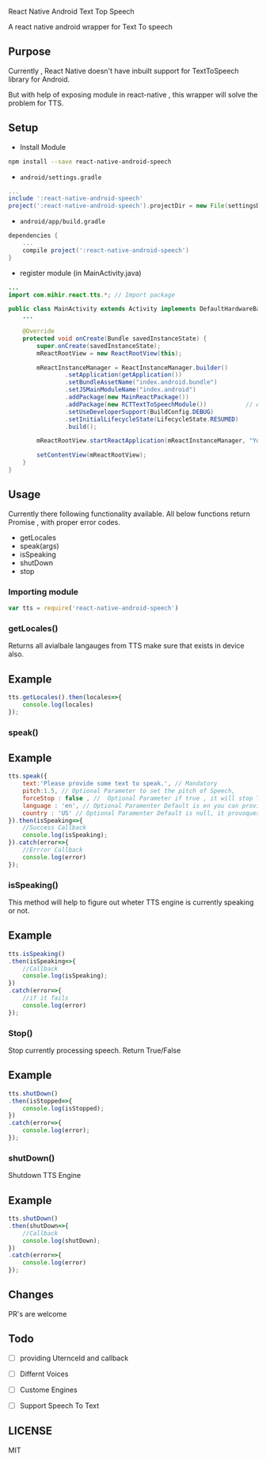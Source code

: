 React Native Android Text Top Speech

A react native android wrapper for Text To speech

## Purpose 

Currently , React Native doesn't have inbuilt support for TextToSpeech library for Android.

But with help of exposing module in react-native , this wrapper will solve the problem for TTS.

## Setup

* Install Module

```bash
npm install --save react-native-android-speech
```

* `android/settings.gradle`

```gradle
...
include ':react-native-android-speech'
project(':react-native-android-speech').projectDir = new File(settingsDir, '../node_modules/react-native-android-speech')
```

* `android/app/build.gradle`

```gradle
dependencies {
	...
	compile project(':react-native-android-speech')
}
```

* register module (in MainActivity.java)

```java
...
import com.mihir.react.tts.*; // Import package

public class MainActivity extends Activity implements DefaultHardwareBackBtnHandler {
	...
	
    @Override
    protected void onCreate(Bundle savedInstanceState) {
        super.onCreate(savedInstanceState);
        mReactRootView = new ReactRootView(this);

        mReactInstanceManager = ReactInstanceManager.builder()
                .setApplication(getApplication())
                .setBundleAssetName("index.android.bundle")
                .setJSMainModuleName("index.android")
                .addPackage(new MainReactPackage())
                .addPackage(new RCTTextToSpeechModule())           // Add any extra modules here
                .setUseDeveloperSupport(BuildConfig.DEBUG)
                .setInitialLifecycleState(LifecycleState.RESUMED)
                .build();

        mReactRootView.startReactApplication(mReactInstanceManager, "YourProject", null);

        setContentView(mReactRootView);
    }	
}
```

## Usage

Currently there following functionality available. All below functions return Promise , with proper error codes.

- getLocales
- speak(args)
- isSpeaking
- shutDown
- stop


### Importing module


```js
var tts = require('react-native-android-speech')

```

### getLocales()
Returns all avialbale langauges from TTS make sure that exists in device also.

## Example 

```js
tts.getLocales().then(locales=>{
    console.log(locales)
});

```

### speak()

## Example

```js
tts.speak({
    text:'Please provide some text to speak.', // Mandatory
    pitch:1.5, // Optional Parameter to set the pitch of Speech,
    forceStop : false , //  Optional Parameter if true , it will stop TTS if it is already in process
    language : 'en', // Optional Paramenter Default is en you can provide any supported lang by TTS
    country : 'US' // Optional Paramenter Default is null, it provoques that system selects its default
}).then(isSpeaking=>{
    //Success Callback
    console.log(isSpeaking);
}).catch(error=>{
    //Errror Callback
    console.log(error)
});

```

### isSpeaking()

This method will help to figure out wheter TTS engine is currently speaking or not.

## Example

```js
tts.isSpeaking()
.then(isSpeaking=>{
    //Callback
    console.log(isSpeaking);
})
.catch(error=>{
    //if it fails 
    console.log(error)
});

```

### Stop()

Stop currently processing speech. Return True/False

## Example

```js
tts.shutDown()
.then(isStopped=>{
    console.log(isStopped);
})
.catch(error=>{
    console.log(error);
});

```

### shutDown()

Shutdown TTS Engine

## Example

```js
tts.shutDown()
.then(shutDown=>{
    //Callback 
    console.log(shutDown);
})
.catch(error=>{
    console.log(error)
});

```

## Changes
PR's are welcome

## Todo 

* [ ]  providing UternceId and callback
* [ ]  Differnt Voices
* [ ]  Custome Engines 
* [ ]  Support Speech To Text


## LICENSE

MIT
